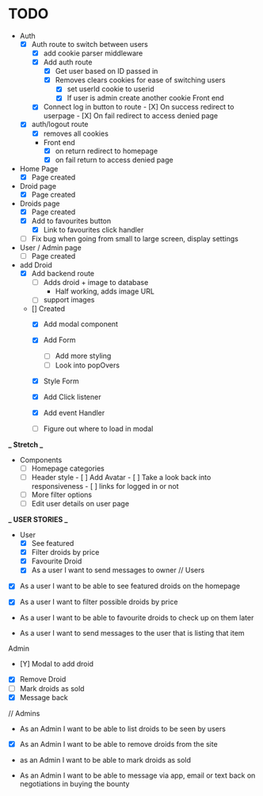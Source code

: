 # TODO
- Auth
  - [X] Auth route to switch between users
    - [X] add cookie parser middleware
    - [X] Add auth route
      - [X] Get user based on ID passed in
      - [x] Removes clears cookies for ease of switching users
          - [X] set userId cookie to userid
          - [X] If user is admin create another cookie
    Front end
    - [X] Connect log in button to route
          - [X] On success redirect to userpage
          - [X] On fail redirect to access denied page
  - [x] auth/logout route
    - [x] removes all cookies
    - Front end
      - [X] on return redirect to homepage
      - [X] on fail return to access denied page

- Home Page
  - [X] Page created

- Droid page
  - [X] Page created

- Droids page
  - [X] Page created
  - [X] Add to favourites button
    - [X] Link to favourites click handler
  - [ ] Fix bug when going from small to large screen, display settings

- User / Admin page
  - [ ] Page created

- add Droid
  - [X] Add backend route
    - [ ] Adds droid + image to database
      - Half working, adds image URL
    - [ ] support images
  - [] Created
    - [X] Add modal component
    - [X] Add Form
      - [ ] Add more styling
      - [ ] Look into popOvers
    - [X] Style Form
    - [X] Add Click listener
    - [X] Add event Handler
    - [ ] Figure out where to load in modal


**_ Stretch _**

- Components
  - [ ] Homepage categories
  - [ ] Header style
        - [ ] Add Avatar
        - [ ] Take a look back into responsiveness
        - [ ] links for logged in or not
  - [ ] More filter options
  - [ ] Edit user details on user page

**_ USER STORIES _**

- User
  - [X] See featured
  - [X] Filter droids by price
  - [X] Favourite Droid
  - [X] As a user I want to send messages to owner
// Users

- [X] As a user I want to be able to see featured droids on the homepage

- [X] As a user I want to filter possible droids by price

- As a user I want to be able to favourite droids to check up on them later

- As a user I want to send messages to the user that is listing that item

Admin
  - [Y] Modal to add droid
  - [X] Remove Droid
  - [ ] Mark droids as sold
  - [X] Message back

// Admins

- As an Admin I want to be able to list droids to be seen by users
  
- [X] As an Admin I want to be able to remove droids from the site

- as an Admin I want to be able to mark droids as sold

- As an Admin I want to be able to message via app, email or text back on negotiations in buying the bounty
